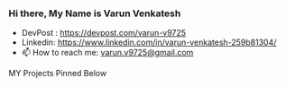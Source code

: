 ### Hi there, My Name is Varun Venkatesh

<!--
**varundataquest/varundataquest** is a ✨ _special_ ✨ repository because its `README.md` (this file) appears on your GitHub profile.
-->

- DevPost : https://devpost.com/varun-v9725
- Linkedin: https://www.linkedin.com/in/varun-venkatesh-259b81304/
- 📫 How to reach me: varun.v9725@gmail.com 


MY Projects Pinned Below
